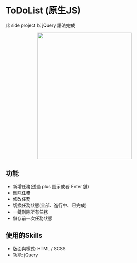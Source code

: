 # ToDoList (原生JS)

此 side project 以 jQuery 語法完成

<div style='text-align:center;'>
    <img width="300" height="400" src="https://github.com/penghuachen/JS-TodoList/blob/master/todolist%20demo.gif?raw=true">
</div>

## 功能

- 新增任務(透過 plus 圖示或者 Enter 鍵)
- 刪除任務
- 修改任務
- 切換任務狀態(全部、進行中、已完成)
- 一鍵刪除所有任務
- 儲存前一次任務狀態

## 使用的Skills

- 版面與樣式: HTML / SCSS
- 功能: jQuery

